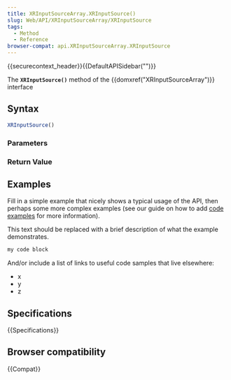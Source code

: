 ```yaml
---
title: XRInputSourceArray.XRInputSource()
slug: Web/API/XRInputSourceArray/XRInputSource
tags:
  - Method
  - Reference
browser-compat: api.XRInputSourceArray.XRInputSource
---
```

{{securecontext_header}}{{DefaultAPISidebar("")}}

The **`XRInputSource()`** method of the {{domxref("XRInputSourceArray")}} interface 

## Syntax

```js
XRInputSource()
```

### Parameters



### Return Value



## Examples

Fill in a simple example that nicely shows a typical usage of the API, then perhaps some more complex examples (see our guide on how to add [code examples](/en-US/docs/MDN/Contribute/Structures/Code_examples) for more information).

This text should be replaced with a brief description of what the example demonstrates.

```js
my code block
```

And/or include a list of links to useful code samples that live elsewhere:

*   x
*   y
*   z

## Specifications

{{Specifications}}

## Browser compatibility

{{Compat}}


